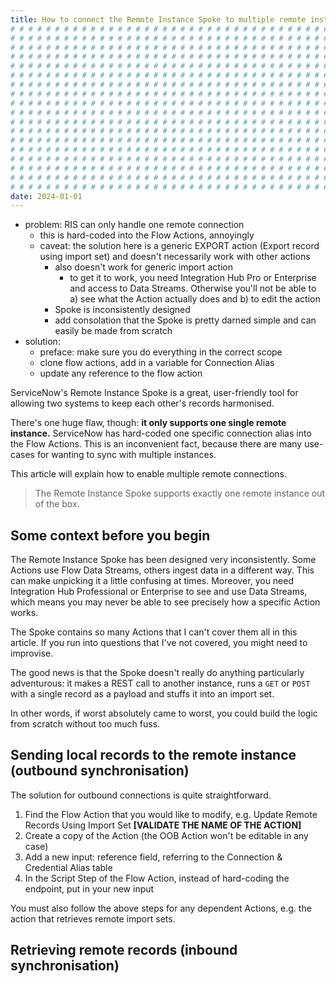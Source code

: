 ```yaml
---
title: How to connect the Remote Instance Spoke to multiple remote instances
# # # # # # # # # # # # # # # # # # # # # # # # # # # # # # # # # # # # # # # #
# # # # # # # # # # # # # # # # # # # # # # # # # # # # # # # # # # # # # # # #
# # # # # # # # # # # # # # # # # # # # # # # # # # # # # # # # # # # # # # # #
# # # # # # # # # # # # # # # # # # # # # # # # # # # # # # # # # # # # # # # #
# # # # # # # # # # # # # # # # # # # # # # # # # # # # # # # # # # # # # # # #
# # # # # # # # # # # # # # # # # # # # # # # # # # # # # # # # # # # # # # # #
# # # # # # # # # # # # # # # # # # # # # # # # # # # # # # # # # # # # # # # #
# # # # # # # # # # # # # # # # # # # # # # # # # # # # # # # # # # # # # # # #
# # # # # # # # # # # # # # # # # # # # # # # # # # # # # # # # # # # # # # # #
# # # # # # # # # # # # # # # # # # # # # # # # # # # # # # # # # # # # # # # #
# # # # # # # # # # # # # # # # # # # # # # # # # # # # # # # # # # # # # # # #
# # # # # # # # # # # # # # # # # # # # # # # # # # # # # # # # # # # # # # # #
# # # # # # # # # # # # # # # # # # # # # # # # # # # # # # # # # # # # # # # #
# # # # # # # # # # # # # # # # # # # # # # # # # # # # # # # # # # # # # # # #
# # # # # # # # # # # # # # # # # # # # # # # # # # # # # # # # # # # # # # # #
# # # # # # # # # # # # # # # # # # # # # # # # # # # # # # # # # # # # # # # #
# # # # # # # # # # # # # # # # # # # # # # # # # # # # # # # # # # # # # # # #
# # # # # # # # # # # # # # # # # # # # # # # # # # # # # # # # # # # # # # # #
date: 2024-01-01
---
```


- problem: RIS can only handle one remote connection
  - this is hard-coded into the Flow Actions, annoyingly
  - caveat: the solution here is a generic EXPORT action (Export record using import set) and doesn't necessarily work with other actions
    - also doesn't work for generic import action
      - to get it to work, you need Integration Hub Pro or Enterprise and access to Data Streams. Otherwise you'll not be able to a) see what the Action actually does and b) to edit the action
    - Spoke is inconsistently designed
    - add consolation that the Spoke is pretty darned simple and can easily be made from scratch
- solution:
  - preface: make sure you do everything in the correct scope
  - clone flow actions, add in a variable for Connection Alias
  - update any reference to the flow action

ServiceNow's Remote Instance Spoke is a great, user-friendly tool for allowing two systems to keep each other's records harmonised.

There's one huge flaw, though: **it only supports one single remote instance.** ServiceNow has hard-coded one specific connection alias into the Flow Actions. This is an inconvenient fact, because there are many use-cases for wanting to sync with multiple instances.

This article will explain how to enable multiple remote connections.

> The Remote Instance Spoke supports exactly one remote instance out of the box.

## Some context before you begin

The Remote Instance Spoke has been designed very inconsistently. Some Actions use Flow Data Streams, others ingest data in a different way. This can make unpicking it a little confusing at times. Moreover, you need Integration Hub Professional or Enterprise to see and use Data Streams, which means you may never be able to see precisely how a specific Action works.

The Spoke contains so many Actions that I can't cover them all in this article. If you run into questions that I've not covered, you might need to improvise.

The good news is that the Spoke doesn't really do anything particularly adventurous: it makes a REST call to another instance, runs a `GET` or `POST` with a single record as a payload and stuffs it into an import set.

In other words, if worst absolutely came to worst, you could build the logic from scratch without too much fuss.

## Sending local records to the remote instance (outbound synchronisation)

The solution for outbound connections is quite straightforward.

1. Find the Flow Action that you would like to modify, e.g. Update Remote Records Using Import Set **[VALIDATE THE NAME OF THE ACTION]**
2. Create a copy of the Action (the OOB Action won't be editable in any case)
3. Add a new input: reference field, referring to the Connection & Credential Alias table
4. In the Script Step of the Flow Action, instead of hard-coding the endpoint, put in your new input

You must also follow the above steps for any dependent Actions, e.g. the action that retrieves remote import sets.

## Retrieving remote records (inbound synchronisation)
